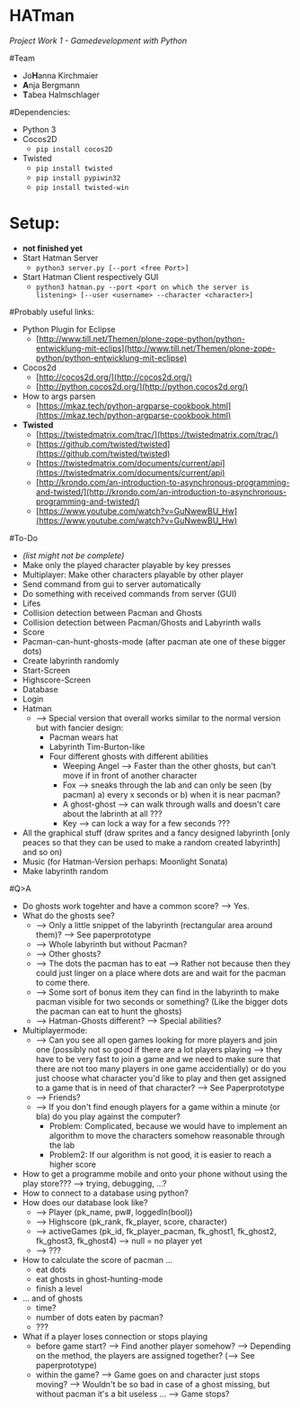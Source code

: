 # HATman
_Project Work 1 - Gamedevelopment with Python_


#Team
* Jo**H**anna Kirchmaier
* **A**nja Bergmann
* **T**abea Halmschlager


#Dependencies: 
* Python 3
* Cocos2D
	- `pip install cocos2D`
* Twisted
	- `pip install twisted`
	- `pip install pypiwin32`
	- `pip install twisted-win`


# Setup:
* **not finished yet**
* Start Hatman Server
	- `python3 server.py [--port <free Port>]`
* Start Hatman Client respectively GUI
	- `python3 hatman.py --port <port on which the server is listening> [--user <username> --character <character>]`


#Probably useful links:
* Python Plugin for Eclipse
	- [http://www.till.net/Themen/plone-zope-python/python-entwicklung-mit-eclips](http://www.till.net/Themen/plone-zope-python/python-entwicklung-mit-eclipse) 
* Cocos2d
	- [http://cocos2d.org/](http://cocos2d.org/)
	- [http://python.cocos2d.org/](http://python.cocos2d.org/)
* How to args parsen
	- [https://mkaz.tech/python-argparse-cookbook.html](https://mkaz.tech/python-argparse-cookbook.html)
* **Twisted**
	- [https://twistedmatrix.com/trac/](https://twistedmatrix.com/trac/)
	- [https://github.com/twisted/twisted](https://github.com/twisted/twisted)
	- [https://twistedmatrix.com/documents/current/api](https://twistedmatrix.com/documents/current/api)
	- [http://krondo.com/an-introduction-to-asynchronous-programming-and-twisted/](http://krondo.com/an-introduction-to-asynchronous-programming-and-twisted/)
	- [https://www.youtube.com/watch?v=GuNwewBU_Hw](https://www.youtube.com/watch?v=GuNwewBU_Hw)

#To-Do
* _(list might not be complete)_
* Make only the played character playable by key presses
* Multiplayer: Make other characters playable by other player
* Send command from gui to server automatically
* Do something with received commands from server (GUI)
* Lifes
* Collision detection between Pacman and Ghosts
* Collision detection between Pacman/Ghosts and Labyrinth walls 
* Score
* Pacman-can-hunt-ghosts-mode (after pacman ate one of these bigger dots)
* Create labyrinth randomly
* Start-Screen
* Highscore-Screen
* Database
* Login
* Hatman
	* --> Special version that overall works similar to the normal version but with fancier design: 
		* Pacman wears hat
		* Labyrinth Tim-Burton-like
		* Four different ghosts with different abilities
			* Weeping Angel --> Faster than the other ghosts, but can't move if in front of another character
			* Fox --> sneaks through the lab and can only be seen (by pacman) a) every x seconds or b) when 
					it is near pacman?
			* A ghost-ghost --> can walk through walls and doesn't care about the labrinth at all ???
			* Key --> can lock a way for a few seconds ???
* All the graphical stuff (draw sprites and a fancy designed labyrinth [only peaces so that they can be used 
		to make a random created labyrinth] and so on)
* Music (for Hatman-Version perhaps: Moonlight Sonata)
* Make labyrinth random



#Q>A
* Do ghosts work togehter and have a common score? --> Yes.
* What do the ghosts see? 
	- --> Only a little snippet of the labyrinth (rectangular area around them)? --> See paperprototype
	- --> Whole labyrinth but without Pacman? 
	- --> Other ghosts? 
	- --> The dots the pacman has to eat --> Rather not because then they could just linger on a place where 
		dots are and wait for the pacman to come there. 
	- --> Some sort of bonus item they can find in the labyrinth to make pacman visible for two 
			seconds or something? (Like the bigger dots the pacman can eat to hunt the ghosts)
	- --> Hatman-Ghosts different? --> Special abilities? 
* Multiplayermode: 
	- --> Can you see all open games looking for more players and join one (possibly not so good if there are 
		a lot players playing --> they have to be very fast to join a game and we need to make sure that there 
		are not too many players in one game accidentially) or do you just choose what character you'd like to 
		play and then get assigned to a game that is in need of that character? --> See Paperprototype
	- --> Friends? 
	- --> If you don't find enough players for a game within a minute (or bla) do you play against the computer? 
		- Problem: Complicated, because we would have to implement an algorithm to move the characters 
			somehow reasonable through the lab
		- Problem2: If our algorithm is not good, it is easier to reach a higher score
* How to get a programme mobile and onto your phone without using the play store??? --> trying, debugging, ...? 
* How to connect to a database using python? 
* How does our database look like? 
	- --> Player (pk_name, pw#, loggedIn(bool))
	- --> Highscore (pk_rank, fk_player, score, character)
	- --> activeGames (pk_id, fk_player_pacman, fk_ghost1, fk_ghost2, fk_ghost3, fk_ghost4) --> null = no player yet
	- --> ??? 
* How to calculate the score of pacman ...
	- eat dots
	- eat ghosts in ghost-hunting-mode
	- finish a level
* ... and of ghosts
	- time? 
	- number of dots eaten by pacman? 
	- ???
* What if a player loses connection or stops playing
	- before game start?
		--> Find another player somehow? 
			--> Depending on the method, the players are assigned together? (--> See paperprototype)
	- within the game?
		--> Game goes on and character just stops moving? 
			--> Wouldn't be so bad in case of a ghost missing, but without pacman it's a bit useless ...
		--> Game stops? 